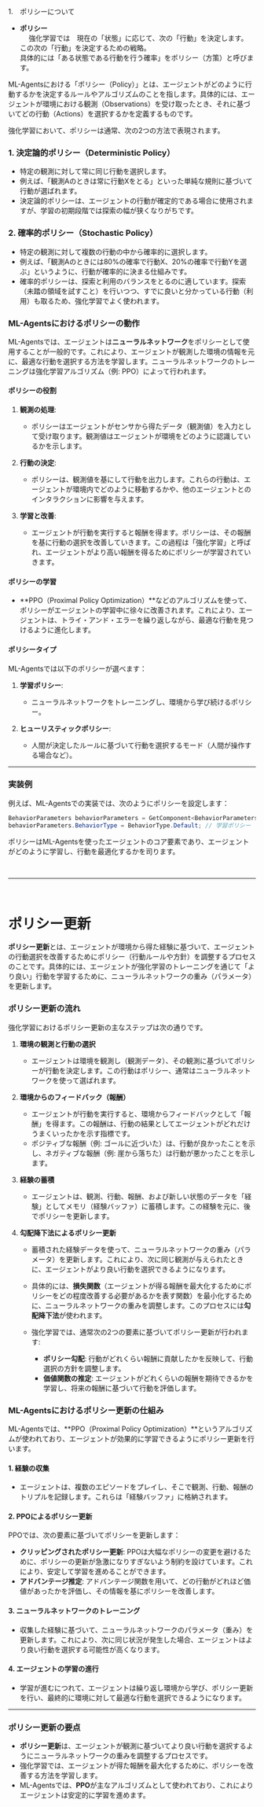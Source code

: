 1.　ポリシーについて


+ <b>ポリシー</b>  
    　
強化学習では　現在の「状態」に応じて、次の「行動」を決定します。  
この次の「行動」を決定するための戦略。  
具体的には「ある状態である行動を行う確率」をポリシー（方策）と呼びます。  



ML-Agentsにおける「ポリシー（Policy）」とは、エージェントがどのように行動するかを決定するルールやアルゴリズムのことを指します。具体的には、エージェントが環境における観測（Observations）を受け取ったとき、それに基づいてどの行動（Actions）を選択するかを定義するものです。

強化学習において、ポリシーは通常、次の2つの方法で表現されます。

### 1. **決定論的ポリシー（Deterministic Policy）**
   - 特定の観測に対して常に同じ行動を選択します。  
   - 例えば、「観測Aのときは常に行動Xをとる」といった単純な規則に基づいて行動が選ばれます。
   - 決定論的ポリシーは、エージェントの行動が確定的である場合に使用されますが、学習の初期段階では探索の幅が狭くなりがちです。

### 2. **確率的ポリシー（Stochastic Policy）**
   - 特定の観測に対して複数の行動の中から確率的に選択します。  
   - 例えば、「観測Aのときには80%の確率で行動X、20%の確率で行動Yを選ぶ」というように、行動が確率的に決まる仕組みです。
   - 確率的ポリシーは、探索と利用のバランスをとるのに適しています。探索（未踏の領域を試すこと）を行いつつ、すでに良いと分かっている行動（利用）も取るため、強化学習でよく使われます。

### ML-Agentsにおけるポリシーの動作
ML-Agentsでは、エージェントは**ニューラルネットワーク**をポリシーとして使用することが一般的です。これにより、エージェントが観測した環境の情報を元に、最適な行動を選択する方法を学習します。ニューラルネットワークのトレーニングは強化学習アルゴリズム（例: PPO）によって行われます。

#### ポリシーの役割
1. **観測の処理**:
   - ポリシーはエージェントがセンサから得たデータ（観測値）を入力として受け取ります。観測値はエージェントが環境をどのように認識しているかを示します。
   
2. **行動の決定**:
   - ポリシーは、観測値を基にして行動を出力します。これらの行動は、エージェントが環境内でどのように移動するかや、他のエージェントとのインタラクションに影響を与えます。

3. **学習と改善**:
   - エージェントが行動を実行すると報酬を得ます。ポリシーは、その報酬を基に行動の選択を改善していきます。この過程は「強化学習」と呼ばれ、エージェントがより高い報酬を得るためにポリシーが学習されていきます。

#### ポリシーの学習
- **PPO（Proximal Policy Optimization）**などのアルゴリズムを使って、ポリシーがエージェントの学習中に徐々に改善されます。これにより、エージェントは、トライ・アンド・エラーを繰り返しながら、最適な行動を見つけるように進化します。

#### ポリシータイプ
ML-Agentsでは以下のポリシーが選べます：
1. **学習ポリシー**:
   - ニューラルネットワークをトレーニングし、環境から学び続けるポリシー。
   
2. **ヒューリスティックポリシー**:
   - 人間が決定したルールに基づいて行動を選択するモード（人間が操作する場合など）。

---

### 実装例
例えば、ML-Agentsでの実装では、次のようにポリシーを設定します：

```csharp
BehaviorParameters behaviorParameters = GetComponent<BehaviorParameters>();
behaviorParameters.BehaviorType = BehaviorType.Default; // 学習ポリシー
```

ポリシーはML-Agentsを使ったエージェントのコア要素であり、エージェントがどのように学習し、行動を最適化するかを司ります。

<br>

---

<br>

# ポリシー更新

**ポリシー更新**とは、エージェントが環境から得た経験に基づいて、エージェントの行動選択を改善するためにポリシー（行動ルールや方針）を調整するプロセスのことです。具体的には、エージェントが強化学習のトレーニングを通じて「より良い」行動を学習するために、ニューラルネットワークの重み（パラメータ）を更新します。

### ポリシー更新の流れ
強化学習におけるポリシー更新の主なステップは次の通りです。

1. **環境の観測と行動の選択**
   - エージェントは環境を観測し（観測データ）、その観測に基づいてポリシーが行動を決定します。この行動はポリシー、通常はニューラルネットワークを使って選ばれます。

2. **環境からのフィードバック（報酬）**
   - エージェントが行動を実行すると、環境からフィードバックとして「報酬」を得ます。この報酬は、行動の結果としてエージェントがどれだけうまくいったかを示す指標です。
   - ポジティブな報酬（例: ゴールに近づいた）は、行動が良かったことを示し、ネガティブな報酬（例: 崖から落ちた）は行動が悪かったことを示します。

3. **経験の蓄積**
   - エージェントは、観測、行動、報酬、および新しい状態のデータを「経験」としてメモリ（経験バッファ）に蓄積します。この経験を元に、後でポリシーを更新します。

4. **勾配降下法によるポリシー更新**
   - 蓄積された経験データを使って、ニューラルネットワークの重み（パラメータ）を更新します。これにより、次に同じ観測が与えられたときに、エージェントがより良い行動を選択できるようになります。
   - 具体的には、**損失関数**（エージェントが得る報酬を最大化するためにポリシーをどの程度改善する必要があるかを表す関数）を最小化するために、ニューラルネットワークの重みを調整します。このプロセスには**勾配降下法**が使われます。
   
   - 強化学習では、通常次の2つの要素に基づいてポリシー更新が行われます:
     - **ポリシー勾配**: 行動がどれくらい報酬に貢献したかを反映して、行動選択の方針を調整します。
     - **価値関数の推定**: エージェントがどれくらいの報酬を期待できるかを学習し、将来の報酬に基づいて行動を評価します。

### ML-Agentsにおけるポリシー更新の仕組み
ML-Agentsでは、**PPO（Proximal Policy Optimization）**というアルゴリズムが使われており、エージェントが効果的に学習できるようにポリシー更新を行います。

#### 1. **経験の収集**
   - エージェントは、複数のエピソードをプレイし、そこで観測、行動、報酬のトリプルを記録します。これらは「経験バッファ」に格納されます。

#### 2. **PPOによるポリシー更新**
   PPOでは、次の要素に基づいてポリシーを更新します：
   
   - **クリッピングされたポリシー更新**: PPOは大幅なポリシーの変更を避けるために、ポリシーの更新が急激になりすぎないよう制約を設けています。これにより、安定して学習を進めることができます。
   - **アドバンテージ推定**: アドバンテージ関数を用いて、どの行動がどれほど価値があったかを評価し、その情報を基にポリシーを改善します。

#### 3. **ニューラルネットワークのトレーニング**
   - 収集した経験に基づいて、ニューラルネットワークのパラメータ（重み）を更新します。これにより、次に同じ状況が発生した場合、エージェントはより良い行動を選択する可能性が高くなります。

#### 4. **エージェントの学習の進行**
   - 学習が進むにつれて、エージェントは繰り返し環境から学び、ポリシー更新を行い、最終的に環境に対して最適な行動を選択できるようになります。

---

### ポリシー更新の要点
- **ポリシー更新**は、エージェントが観測に基づいてより良い行動を選択するようにニューラルネットワークの重みを調整するプロセスです。
- 強化学習では、エージェントが得た報酬を最大化するために、ポリシーを改善する方法を学習します。
- ML-Agentsでは、**PPO**が主なアルゴリズムとして使われており、これによりエージェントは安定的に学習を進めます。